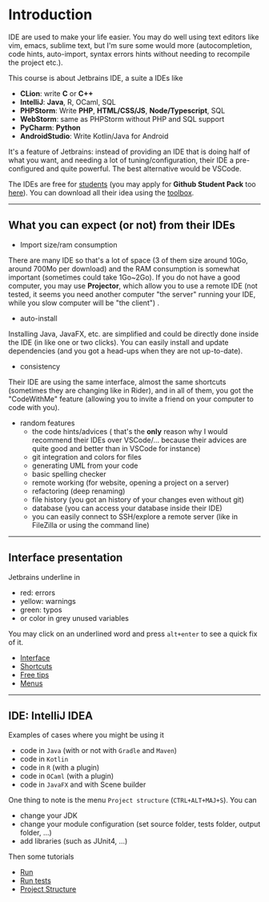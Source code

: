 # Introduction

IDE are used to make your life easier. You may do well
using text editors like vim, emacs, sublime text, but
I'm sure some would more (autocompletion, code hints,
auto-import, syntax errors hints without needing
to recompile the project etc.).

This course is about Jetbrains IDE, a suite a IDEs like

* **CLion**: write **C** or **C++**
* **IntelliJ**: **Java**, R, OCaml, SQL
* **PHPStorm**: Write **PHP**, **HTML/CSS/JS**, **Node/Typescript**, SQL
* **WebStorm**: same as PHPStorm without PHP and SQL support
* **PyCharm**: **Python**
* **AndroidStudio**: Write Kotlin/Java for Android

It's a feature of Jetbrains: instead of providing an IDE
that is doing half of what you want, and needing a lot
of tuning/configuration, their IDE a pre-configured
and quite powerful. The best alternative would be
VSCode.

The IDEs are free for 
[students](https://www.jetbrains.com/shop/eform/students)
(you may apply for **Github Student Pack** too
[here](https://education.github.com/pack#offers)).
You can download all their idea using the
[toolbox](https://www.jetbrains.com/toolbox-app/).

<hr class="sl">

## What you can expect (or not) from their IDEs

* Import size/ram consumption

There are many IDE so that's a lot of space
(3 of them size around 10Go, around 700Mo per download)
and the RAM consumption
is somewhat important (sometimes could take 1Go~2Go). If you do
not have a good computer, you may use **Projector**, which
allow you to use a remote IDE
<span class="tms">
(not tested, it seems
you need another computer "the server" running your IDE,
while you slow computer will be "the client")
</span>
.

* auto-install

Installing Java, JavaFX, etc. are simplified and could
be directly done inside the IDE (in like one or two clicks).
You can easily install and update dependencies
(and you got a head-ups when they are not up-to-date).

* consistency

Their IDE are using the same interface, almost the
same shortcuts (sometimes they are changing like in Rider),
and in all of them, you got the "CodeWithMe" feature
(allowing you to invite a friend on your computer
to code with you).

* random features
  * the code hints/advices <span class="tms">(
  that's the **only** reason
  why I would recommend their IDEs over VSCode/...
  because their advices are quite good and better
  than in VSCode for instance)</span>
  * git integration and colors for files
  * generating UML from your code
  * basic spelling checker
  * remote working (for website, opening a project on a server)
  * refactoring (deep renaming)
  * file history (you got an history of your changes even without git)
  * database (you can access your database inside their IDE)
  * you can easily connect to SSH/explore a remote server (like in FileZilla or using the command line)

<hr class="sr">

## Interface presentation

Jetbrains underline in

* <span class="text-danger">red</span>: errors
* <span class="text-my-orange">yellow</span>: warnings
* <span class="text-success">green</span>: typos
* or color in <span class="text-muted">grey</span> unused variables

You may click on an underlined word and press ``alt+enter``
to see a quick fix of it.

* [Interface](presentation/interface.md)
* [Shortcuts](presentation/shortcuts.md)
* [Free tips](presentation/tips.md)
* [Menus](presentation/menus.md)

<hr class="sl">

## IDE: IntelliJ IDEA

Examples of cases where you might be using it

* code in ``Java`` (with or not with `Gradle` and `Maven`)
* code in ``Kotlin``
* code in ``R`` (with a plugin)
* code in ``OCaml`` (with a plugin)
* code in ``JavaFX`` and with Scene builder

One thing to note is the menu `Project structure`
(`CTRL+ALT+MAJ+S`). You can

* change your JDK
* change your module configuration (set source folder, tests folder, output folder, ...)
* add libraries (such as JUnit4, ...)

Then some tutorials

* [Run](idea/run.md)
* [Run tests](idea/tests.md)
* [Project Structure](idea/project-structure.md)